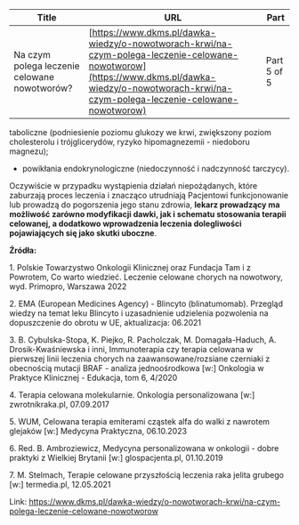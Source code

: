 | **Title**       | **URL**           | **Part**              |
|-----------------|-------------------|-----------------------|
| Na czym polega leczenie celowane nowotworów?         | [https://www.dkms.pl/dawka-wiedzy/o-nowotworach-krwi/na-czym-polega-leczenie-celowane-nowotworow](https://www.dkms.pl/dawka-wiedzy/o-nowotworach-krwi/na-czym-polega-leczenie-celowane-nowotworow)    | Part 5 of 5          |

taboliczne (podniesienie poziomu glukozy we krwi, zwiększony poziom cholesterolu i trójglicerydów, ryzyko hipomagnezemii \- niedoboru magnezu);
* powikłania endokrynologiczne (niedoczynność i nadczynność tarczycy).


Oczywiście w przypadku wystąpienia działań niepożądanych, które zaburzają proces leczenia i znacząco utrudniają Pacjentowi funkcjonowanie lub prowadzą do pogorszenia jego stanu zdrowia, **lekarz prowadzący ma możliwość zarówno modyfikacji dawki, jak i schematu stosowania terapii celowanej, a dodatkowo wprowadzenia leczenia dolegliwości pojawiających się jako skutki uboczne**.


**Źródła:**


1\. Polskie Towarzystwo Onkologii Klinicznej oraz Fundacja Tam i z Powrotem, Co warto wiedzieć. Leczenie celowane chorych na nowotwory, wyd. Primopro, Warszawa 2022


2\. EMA (European Medicines Agency) \- Blincyto (blinatumomab). Przegląd wiedzy na temat leku Blincyto i uzasadnienie udzielenia pozwolenia na dopuszczenie do obrotu w UE, aktualizacja: 06\.2021


3\. B. Cybulska\-Stopa, K. Piejko, R. Pacholczak, M. Domagała\-Haduch, A. Drosik\-Kwaśniewska i inni, Immunoterapia czy terapia celowana w pierwszej linii leczenia chorych na zaawansowane/rozsiane czerniaki z obecnością mutacji BRAF \- analiza jednoośrodkowa \[w:] Onkologia w Praktyce Klinicznej \- Edukacja, tom 6, 4/2020


4\. Terapia celowana molekularnie. Onkologia personalizowana \[w:] zwrotnikraka.pl, 07\.09\.2017


5\. WUM, Celowana terapia emiterami cząstek alfa do walki z nawrotem glejaków \[w:] Medycyna Praktyczna, 06\.10\.2023


6\. Red. B. Ambroziewicz, Medycyna personalizowana w onkologii \- dobre praktyki z Wielkiej Brytanii \[w:] glospacjenta.pl, 01\.10\.2019


7\. M. Stelmach, Terapie celowane przyszłością leczenia raka jelita grubego \[w:] termedia.pl, 12\.05\.2021



Link: https://www.dkms.pl/dawka-wiedzy/o-nowotworach-krwi/na-czym-polega-leczenie-celowane-nowotworow
